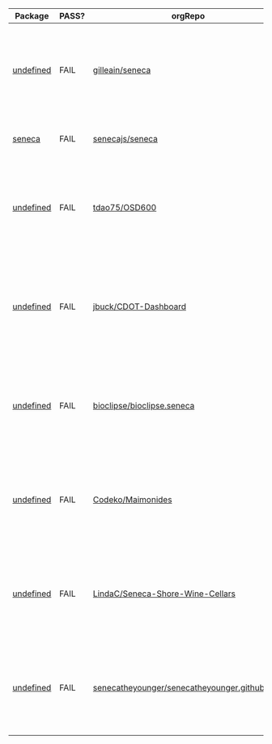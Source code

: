 Package|PASS?|orgRepo|Fails|forks_count|stargazers_count|open_issues
---|---|---|---|---|---|---
[undefined](https://www.npmjs.com/package/undefined)|FAIL|[gilleain/seneca](https://github.com/gilleain/seneca)|[content_readme] [exist_codeconduct] [exist_license] [exist_pkgjson] [exist_readme] [readme_headings] [test_pkgjson] [check_default] [version_codeconduct] |1|3|0
[seneca](https://www.npmjs.com/package/seneca)|FAIL|[senecajs/seneca](https://github.com/senecajs/seneca)|[exist_entry] [readme_headings] [check_default] [version_codeconduct] |319|3843|189
[undefined](https://www.npmjs.com/package/undefined)|FAIL|[tdao75/OSD600](https://github.com/tdao75/OSD600)|[content_readme] [exist_codeconduct] [exist_license] [exist_pkgjson] [exist_readme] [readme_headings] [test_pkgjson] [check_default] [version_codeconduct] |0|2|0
[undefined](https://www.npmjs.com/package/undefined)|FAIL|[jbuck/CDOT-Dashboard](https://github.com/jbuck/CDOT-Dashboard)|[content_readme] [exist_codeconduct] [exist_entry] [exist_license] [exist_pkgjson] [exist_readme] [readme_headings] [test_pkgjson] [check_default] [version_codeconduct] |5|9|18
[undefined](https://www.npmjs.com/package/undefined)|FAIL|[bioclipse/bioclipse.seneca](https://github.com/bioclipse/bioclipse.seneca)|[content_readme] [exist_codeconduct] [exist_license] [exist_pkgjson] [exist_readme] [readme_headings] [test_pkgjson] [check_default] [version_codeconduct] |2|2|0
[undefined](https://www.npmjs.com/package/undefined)|FAIL|[Codeko/Maimonides](https://github.com/Codeko/Maimonides)|[content_readme] [exist_codeconduct] [exist_license] [exist_pkgjson] [exist_readme] [readme_headings] [test_pkgjson] [check_default] [version_codeconduct] |2|1|30
[undefined](https://www.npmjs.com/package/undefined)|FAIL|[LindaC/Seneca-Shore-Wine-Cellars](https://github.com/LindaC/Seneca-Shore-Wine-Cellars)|[content_readme] [exist_codeconduct] [exist_license] [exist_pkgjson] [exist_readme] [readme_headings] [test_pkgjson] [check_default] [version_codeconduct] |0|1|0
[undefined](https://www.npmjs.com/package/undefined)|FAIL|[senecatheyounger/senecatheyounger.github.com](https://github.com/senecatheyounger/senecatheyounger.github.com)|[content_readme] [exist_codeconduct] [exist_license] [exist_pkgjson] [exist_readme] [readme_headings] [test_pkgjson] [check_default] [version_codeconduct] |0|1|0